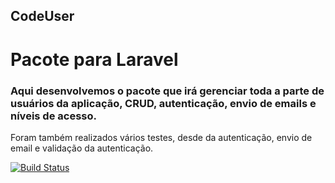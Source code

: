 ## CodeUser
# Pacote para Laravel

### Aqui desenvolvemos o pacote que irá gerenciar toda a parte de usuários da aplicação, CRUD, autenticação, envio de emails e níveis de acesso.
Foram também realizados vários testes, desde da autenticação, envio de email e validação da autenticação.


[![Build Status](https://travis-ci.org/schenato/code-user.svg?branch=master)](https://travis-ci.org/schenato/code-user)
